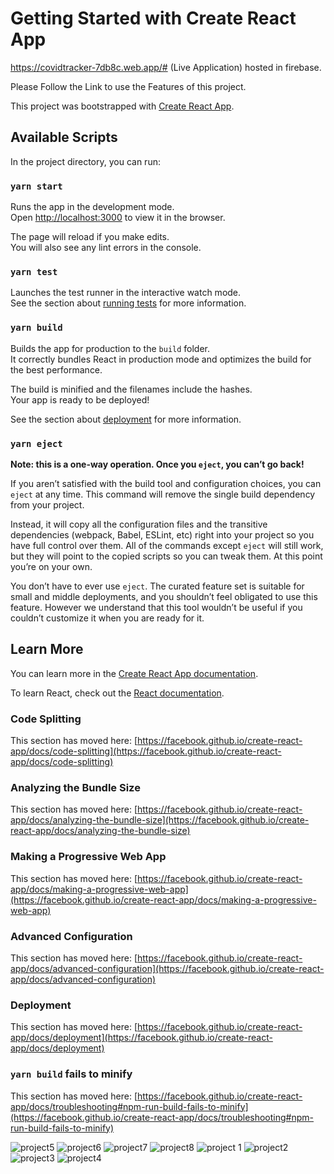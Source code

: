 # Getting Started with Create React App

https://covidtracker-7db8c.web.app/# (Live Application) hosted in firebase.

Please Follow the Link to use the Features of this project.

This project was bootstrapped with [Create React App](https://github.com/facebook/create-react-app).

## Available Scripts

In the project directory, you can run:

### `yarn start`

Runs the app in the development mode.\
Open [http://localhost:3000](http://localhost:3000) to view it in the browser.

The page will reload if you make edits.\
You will also see any lint errors in the console.

### `yarn test`

Launches the test runner in the interactive watch mode.\
See the section about [running tests](https://facebook.github.io/create-react-app/docs/running-tests) for more information.

### `yarn build`

Builds the app for production to the `build` folder.\
It correctly bundles React in production mode and optimizes the build for the best performance.

The build is minified and the filenames include the hashes.\
Your app is ready to be deployed!

See the section about [deployment](https://facebook.github.io/create-react-app/docs/deployment) for more information.

### `yarn eject`

**Note: this is a one-way operation. Once you `eject`, you can’t go back!**

If you aren’t satisfied with the build tool and configuration choices, you can `eject` at any time. This command will remove the single build dependency from your project.

Instead, it will copy all the configuration files and the transitive dependencies (webpack, Babel, ESLint, etc) right into your project so you have full control over them. All of the commands except `eject` will still work, but they will point to the copied scripts so you can tweak them. At this point you’re on your own.

You don’t have to ever use `eject`. The curated feature set is suitable for small and middle deployments, and you shouldn’t feel obligated to use this feature. However we understand that this tool wouldn’t be useful if you couldn’t customize it when you are ready for it.

## Learn More

You can learn more in the [Create React App documentation](https://facebook.github.io/create-react-app/docs/getting-started).

To learn React, check out the [React documentation](https://reactjs.org/).

### Code Splitting

This section has moved here: [https://facebook.github.io/create-react-app/docs/code-splitting](https://facebook.github.io/create-react-app/docs/code-splitting)

### Analyzing the Bundle Size

This section has moved here: [https://facebook.github.io/create-react-app/docs/analyzing-the-bundle-size](https://facebook.github.io/create-react-app/docs/analyzing-the-bundle-size)

### Making a Progressive Web App

This section has moved here: [https://facebook.github.io/create-react-app/docs/making-a-progressive-web-app](https://facebook.github.io/create-react-app/docs/making-a-progressive-web-app)

### Advanced Configuration

This section has moved here: [https://facebook.github.io/create-react-app/docs/advanced-configuration](https://facebook.github.io/create-react-app/docs/advanced-configuration)

### Deployment

This section has moved here: [https://facebook.github.io/create-react-app/docs/deployment](https://facebook.github.io/create-react-app/docs/deployment)

### `yarn build` fails to minify

This section has moved here: [https://facebook.github.io/create-react-app/docs/troubleshooting#npm-run-build-fails-to-minify](https://facebook.github.io/create-react-app/docs/troubleshooting#npm-run-build-fails-to-minify)

![project5](https://user-images.githubusercontent.com/47236119/124744616-970a5280-df3c-11eb-9050-01f1e2acfff9.JPG)
![project6](https://user-images.githubusercontent.com/47236119/124744626-983b7f80-df3c-11eb-82a0-41c8c183fe95.JPG)
![project7](https://user-images.githubusercontent.com/47236119/124744628-98d41600-df3c-11eb-8e36-ee45afef06ef.JPG)
![project8](https://user-images.githubusercontent.com/47236119/124744630-996cac80-df3c-11eb-8860-eb4b2d40dc82.JPG)
![project 1](https://user-images.githubusercontent.com/47236119/124744633-996cac80-df3c-11eb-8aca-e4fbf3ac1391.JPG)
![project2](https://user-images.githubusercontent.com/47236119/124744637-9a054300-df3c-11eb-8a85-deceaca2788a.JPG)
![project3](https://user-images.githubusercontent.com/47236119/124744640-9a054300-df3c-11eb-8e48-1d61c386a9ab.JPG)
![project4](https://user-images.githubusercontent.com/47236119/124744641-9a9dd980-df3c-11eb-9ed0-b8a0d2b2db13.JPG)





























